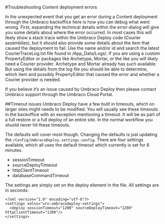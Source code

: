 #Troubleshooting Content deployment errors

In the unexpected event that you get an error during a Content deployment through the Umbraco backoffice here is how you can debug what went wrong.
First, expanding the technical details within the error-dialog will give you some details about where the error occurred. In most cases this will likely show a stack trace within the Umbraco Deploy code (Courier assemblies), but it should also provide some details about the item that caused the deployment to fail. Use the name and/or id and search the latest CourierTraceLog.txt file found in /App_Data/Logs/.
If you are using a custom PropertyEditor or packages like Archetype, Mortar, or the like you will likely need a Courier provider. Archetype and Mortar already has such available. But using the details from the log file you should be able to determine, which item and possibly PropertyEditor that caused the error and whether a Courier provider is needed.

If you believe it’s an issue caused by Umbraco Deploy then please contact Umbraco support through the Umbraco Cloud Portal.

##Timeout issues
Umbraco Deploy have a few built in timeouts, which on larger sites might needs to be modified. You will usually see these timeouts in the backoffice with an exception mentioning a timeout. It will be as part of a full restore or a full deploy of an entire site. In the normal workflow you shuold never hit these timeouts.

The defaults will cover most though. Changing the defaults is just updating the `/Config/UmbracoDeploy.settings.config`. There are four settings available, which all uses the default timeout which currently is set for 8 minutes.
- sessionTimeout
- sourceDeployTimeout
- httpClientTimeout
- databaseCommandTimeout

The settings are simply set on the deploy element in the file. All settings are in seconds:

```
<?xml version="1.0" encoding="utf-8"?>
<settings xmlns="urn:umbracodeploy-settings">
  <deploy sessionTimeout="1200" sourceDeployTimeout="1200" httpClientTimeout="1200"/>
</settings>
```
